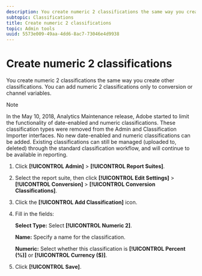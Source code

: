 ```yaml
---
description: You create numeric 2 classifications the same way you create other classifications. You can add numeric 2 classifications only to conversion or channel variables.
subtopic: Classifications
title: Create numeric 2 classifications
topic: Admin tools
uuid: 5573e009-49aa-4dd6-8ac7-73046e4d9938
---
```


# Create numeric 2 classifications

You create numeric 2 classifications the same way you create other classifications. You can add numeric 2 classifications only to conversion or channel variables.

>[!NOTE]
>
>In the May 10, 2018, Analytics Maintenance release, Adobe started to limit the functionality of date-enabled and numeric classifications. These classification types were removed from the Admin and Classification Importer interfaces. No new date-enabled and numeric classifications can be added. Existing classifications can still be managed (uploaded to, deleted) through the standard classification workflow, and will continue to be available in reporting.

1. Click **[!UICONTROL Admin]** > **[!UICONTROL Report Suites]**.
1. Select the report suite, then click **[!UICONTROL Edit Settings]** > **[!UICONTROL Conversion]** > **[!UICONTROL Conversion Classifications]**.
1. Click the **[!UICONTROL Add Classification]** icon.
1. Fill in the fields:

   **Select Type:** Select **[!UICONTROL Numeric 2]**.

   **Name:** Specify a name for the classification.

   **Numeric:** Select whether this classification is **[!UICONTROL Percent (%)]** or **[!UICONTROL Currency ($)]**.

1. Click **[!UICONTROL Save]**.

